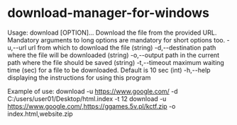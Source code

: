 # download-manager-for-windows

Usage: download [OPTION]...
Download the file from the provided URL.
Mandatory arguments to long options are mandatory for short options too.
   -u,--url                    url from which to download the file (string)
   -d,--destination            path where the file will be downloaded (string)
   -o,--output                 path in the current path where the file should be saved (string)
   -t,--timeout                maximum waiting time (sec) for a file to be downloaded. Default is 10 sec (int)
   -h,--help                   displaying the instructions for using this program

Example of use:
   download -u https://www.google.com/ -d C:/users/user01/Desktop/html.index -t 12
   download -u https://www.google.com/,https://ggames.5v.pl/kctf.zip -o index.html,website.zip